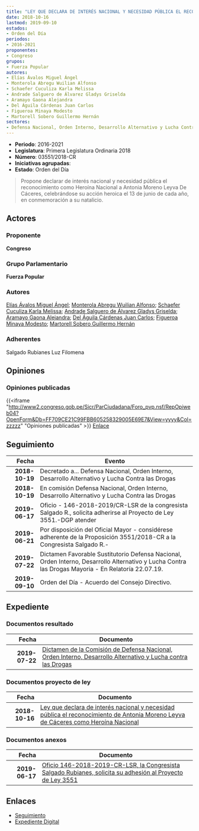 ```yaml
---
title: "LEY QUE DECLARA DE INTERÉS NACIONAL Y NECESIDAD PÚBLICA EL RECONOCIMIENTO DE ANTONIA MORENO LEYVA DE CÁCERES COMO HEROÍNA NACIONAL"
date: 2018-10-16
lastmod: 2019-09-10
estados:
- Orden del Día
periodos:
- 2016-2021
proponentes:
- Congreso
grupos:
- Fuerza Popular
autores:
- Elías Ávalos Miguel Ángel
- Monterola Abregu Wuilian Alfonso
- Schaefer Cuculiza Karla Melissa
- Andrade Salguero de Álvarez Gladys Griselda
- Aramayo Gaona Alejandra
- Del Águila Cárdenas Juan Carlos
- Figueroa Minaya Modesto
- Martorell Sobero Guillermo Hernán
sectores:
- Defensa Nacional, Orden Interno, Desarrollo Alternativo y Lucha Contra las Drogas
---
```

- **Periodo**: 2016-2021
- **Legislatura**: Primera Legislatura Ordinaria 2018
- **Número**: 03551/2018-CR
- **Iniciativas agrupadas**: 
- **Estado**: Orden del Día

> Propone declarar de interés nacional y necesidad pública el reconocimiento como Heroína Nacional a Antonia Moreno Leyva De Cáceres, celebrándose su acción heroica el 13 de junio de cada año, en conmemoración a su natalicio.


## Actores

### Proponente

**Congreso**

### Grupo Parlamentario

**Fuerza Popular**

### Autores

[Elías Ávalos Miguel Ángel](mailto:mailto:melias@congreso.gob.pe); [Monterola Abregu Wuilian Alfonso](mailto:mailto:wmonterola@congreso.gob.pe); [Schaefer Cuculiza Karla Melissa](mailto:mailto:kschaefer@congreso.gob.pe); [Andrade Salguero de Álvarez Gladys Griselda](mailto:mailto:gandrade@congreso.gob.pe); [Aramayo Gaona Alejandra](mailto:mailto:maramayo@congreso.gob.pe); [Del Águila Cárdenas Juan Carlos](mailto:mailto:jdelaguila@congreso.gob.pe); [Figueroa Minaya Modesto](mailto:mailto:mfigueroam@congreso.gob.pe); [Martorell Sobero Guillermo Hernán](mailto:mailto:gmartorell@congreso.gob.pe)

### Adherentes

Salgado Rubianes Luz Filomena

## Opiniones

### Opiniones publicadas

{{<iframe "http://www2.congreso.gob.pe/Sicr/ParCiudadana/Foro_pvp.nsf/RepOpiweb04?OpenForm&Db=FF709CE21C99FBB605258329005E69E7&View=yyyy&Col=zzzzz" "Opiniones publicadas" >}}
[Enlace](http://www2.congreso.gob.pe/Sicr/ParCiudadana/Foro_pvp.nsf/RepOpiweb04?OpenForm&Db=FF709CE21C99FBB605258329005E69E7&View=yyyy&Col=zzzzz)


## Seguimiento

| Fecha | Evento |
|------:|--------|
| **2018-10-19** | Decretado a... Defensa Nacional, Orden Interno, Desarrollo Alternativo y Lucha Contra las Drogas |
| **2018-10-19** | En comisión Defensa Nacional, Orden Interno, Desarrollo Alternativo y Lucha Contra las Drogas |
| **2019-06-17** | Oficio - 146-2018-2019/CR-LSR de la congresista Salgado R., solicita adherirse al Proyecto de Ley 3551.-DGP atender |
| **2019-06-21** | Por disposición del Oficial Mayor - considérese adherente de la Proposición 3551/2018-CR a la Congresista Salgado R.- |
| **2019-07-22** | Dictamen Favorable Sustitutorio Defensa Nacional, Orden Interno, Desarrollo Alternativo y Lucha Contra las Drogas Mayoria - En Relatoría 22.07.19. |
| **2019-09-10** | Orden del Día - Acuerdo del Consejo Directivo. |

## Expediente

### Documentos resultado

| Fecha | Documento |
|------:|-----------|
| **2019-07-22** | [Dictamen de la Comisión de Defensa Nacional, Orden Interno, Desarrollo Alternativo y Lucha contra las Drogas](http://www.leyes.congreso.gob.pe/Documentos/2016_2021/Dictamenes/Proyectos_de_Ley/03551DC07MAY20190722.pdf) |

### Documentos proyecto de ley

| Fecha | Documento |
|------:|-----------|
| **2018-10-16** | [Ley que declara de interés nacional y necesidad pública el reconocimiento de Antonia Moreno Leyva de Cáceres como Heroína Nacional](http://www.leyes.congreso.gob.pe/Documentos/2016_2021/Proyectos_de_Ley_y_de_Resoluciones_Legislativas/PL0355120181016.pdf) |

### Documentos anexos

| Fecha | Documento |
|------:|-----------|
| **2019-06-17** | [Oficio 146-2018-2019-CR-LSR, la Congresista Salgado Rubianes, solicita su adhesión al Proyecto de Ley 3551](http://www.leyes.congreso.gob.pe/Documentos/2016_2021/Adhesiones/Proyectos_de_Ley/OFICIO-146-2018-2019-CR-LSR.pdf) |

## Enlaces

- [Seguimiento](http://www2.congreso.gob.pe/Sicr/TraDocEstProc/CLProLey2016.nsf/f7fff46988ca05b1052578e100829cc7/359f1331147d163005258328007b407d?OpenDocument)
- [Expediente Digital](http://www2.congreso.gob.pe/Sicr/TraDocEstProc/CLProLey2016.nsf/f7fff46988ca05b1052578e100829cc7/359f1331147d163005258328007b407d?OpenDocument&Click=05257FB7005EB655.eb71d0cf91d8294e05256cdf006b5706/$Body/0.1C6C)

